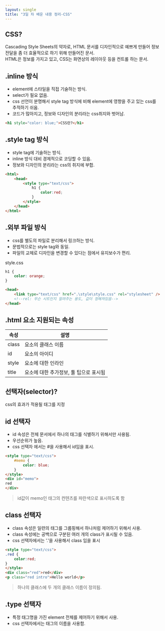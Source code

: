 ```yaml
---
layout: single
title: "3일 차 배운 내용 정리-CSS"
---
```


## CSS?

Cascading Style Sheets의 약자로, HTML 문서를 디자인적으로 예쁘게 만들어 정보 전달을 좀 더 효율적으로 하기 위해 만들어진 문서.\
HTML은 정보를 가지고 있고, CSS는 화면상의 레이아웃 등을 컨트롤 하는 문서.

## .inline 방식

- element에 스타일을 직접 기술하는 방식.
- select가 필요 없음.
- css 선언이 분명해서 style tag 방식에 비해 element에 영향을 주고 있는 css를 추적하기 쉬움.
- 코드가 많아지고, 정보와 디자인의 분리라는 css취지와 벗어남.

```html
<h1 style="color: blue;">CSS란?</h1>
```
## .style tag 방식

- style tag에 기술하는 방식.
- inline 방식 대비 경제적으로 코딩할 수 있음.
- 정보와 디자인의 분리라는 css의 취지에 부합.

```html
<html>
    <head>
        <style type="text/css">
            h1 {
                color:red;
            }
        </style>
    </head>
</html>
```

## .외부 파일 방식

- css를 별도의 파일로 분리해서 링크하는 방식.
- 문법적으로는 style tag와 동일.
- 파일의 교체로 디자인을 변경할 수 있다는 점에서 유지보수가 편리.

style.css
```css
h1 {
    color: orange;
}
```

```html
<head>
    <link type="text/css" href=".\style\style.css" rel="stylesheet" />
    <!--rel: 무슨 시트인지 알려주는 용도, 값이 정해져있음-->
</head>
```

## .html 요소 지원되는 속성

속성|설명
---|---
class|요소의 클래스 이름
id|요소의 아이디
style|요소에 대한 인라인
title|요소에 대한 추가정보, 툴 팁으로 표시됨

## 선택자(selector)?

css의 효과가 적용될 태그를 지정

## id 선택자

- id 속성은 전체 문서에서 하나의 태그를 식별하기 위해서만 사용됨.
- 우선순위가 높음.
- css 선택자 에서는 #을 사용해서 id임을 표시.

```html
<style type="text/css">
    #memo {
        color: blue;
    }
</style>
<div id="memo">
red
</div>
```

>id값이 memo인 태그의 컨텐츠를 파란색으로 표시하도록 함

## class 선택자

- class 속성은 일련의 태그를 그룹핑해서 하나처럼 제어하기 위해서 사용.
- class 속성에는 공백으로 구분된 여러 개의 class가 표시될 수 있음.
- css 선택자에서는 '.'을 사용해서 class 임을 표시

```html
<style type="text/css">
.red {
    color:red;
}
</style>
<div class="red">red</div>
<p class="red intro">Hello world</p>
```

>하나의 클래스에 두 개의 클래스 이름이 정의됨.

## .type 선택자

- 특정 태그명을 가진 element 전체를 제어하기 위해서 사용.
- css 선택자에서는 태그의 이름을 사용함.

